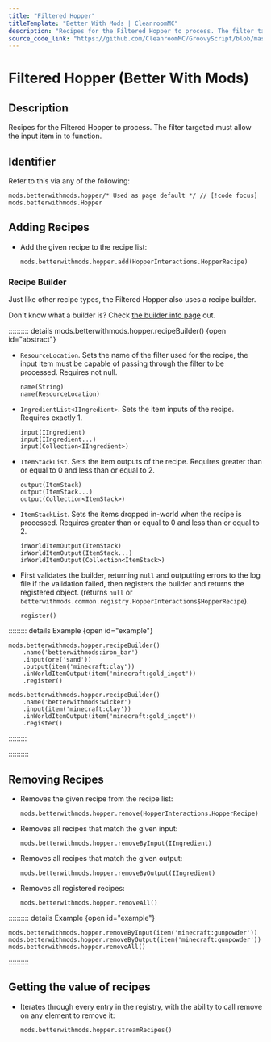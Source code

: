 ```yaml
---
title: "Filtered Hopper"
titleTemplate: "Better With Mods | CleanroomMC"
description: "Recipes for the Filtered Hopper to process. The filter targeted must allow the input item in to function."
source_code_link: "https://github.com/CleanroomMC/GroovyScript/blob/master/src/main/java/com/cleanroommc/groovyscript/compat/mods/betterwithmods/Hopper.java"
---
```


# Filtered Hopper (Better With Mods)

## Description

Recipes for the Filtered Hopper to process. The filter targeted must allow the input item in to function.

## Identifier

Refer to this via any of the following:

```groovy:no-line-numbers {1}
mods.betterwithmods.hopper/* Used as page default */ // [!code focus]
mods.betterwithmods.Hopper
```


## Adding Recipes

- Add the given recipe to the recipe list:

    ```groovy:no-line-numbers
    mods.betterwithmods.hopper.add(HopperInteractions.HopperRecipe)
    ```


### Recipe Builder

Just like other recipe types, the Filtered Hopper also uses a recipe builder.

Don't know what a builder is? Check [the builder info page](../../getting_started/builder.md) out.

:::::::::: details mods.betterwithmods.hopper.recipeBuilder() {open id="abstract"}
- `ResourceLocation`. Sets the name of the filter used for the recipe, the input item must be capable of passing through the filter to be processed. Requires not null.

    ```groovy:no-line-numbers
    name(String)
    name(ResourceLocation)
    ```

- `IngredientList<IIngredient>`. Sets the item inputs of the recipe. Requires exactly 1.

    ```groovy:no-line-numbers
    input(IIngredient)
    input(IIngredient...)
    input(Collection<IIngredient>)
    ```

- `ItemStackList`. Sets the item outputs of the recipe. Requires greater than or equal to 0 and less than or equal to 2.

    ```groovy:no-line-numbers
    output(ItemStack)
    output(ItemStack...)
    output(Collection<ItemStack>)
    ```

- `ItemStackList`. Sets the items dropped in-world when the recipe is processed. Requires greater than or equal to 0 and less than or equal to 2.

    ```groovy:no-line-numbers
    inWorldItemOutput(ItemStack)
    inWorldItemOutput(ItemStack...)
    inWorldItemOutput(Collection<ItemStack>)
    ```

- First validates the builder, returning `null` and outputting errors to the log file if the validation failed, then registers the builder and returns the registered object. (returns `null` or `betterwithmods.common.registry.HopperInteractions$HopperRecipe`).

    ```groovy:no-line-numbers
    register()
    ```

::::::::: details Example {open id="example"}
```groovy:no-line-numbers
mods.betterwithmods.hopper.recipeBuilder()
    .name('betterwithmods:iron_bar')
    .input(ore('sand'))
    .output(item('minecraft:clay'))
    .inWorldItemOutput(item('minecraft:gold_ingot'))
    .register()

mods.betterwithmods.hopper.recipeBuilder()
    .name('betterwithmods:wicker')
    .input(item('minecraft:clay'))
    .inWorldItemOutput(item('minecraft:gold_ingot'))
    .register()
```

:::::::::

::::::::::

## Removing Recipes

- Removes the given recipe from the recipe list:

    ```groovy:no-line-numbers
    mods.betterwithmods.hopper.remove(HopperInteractions.HopperRecipe)
    ```

- Removes all recipes that match the given input:

    ```groovy:no-line-numbers
    mods.betterwithmods.hopper.removeByInput(IIngredient)
    ```

- Removes all recipes that match the given output:

    ```groovy:no-line-numbers
    mods.betterwithmods.hopper.removeByOutput(IIngredient)
    ```

- Removes all registered recipes:

    ```groovy:no-line-numbers
    mods.betterwithmods.hopper.removeAll()
    ```

:::::::::: details Example {open id="example"}
```groovy:no-line-numbers
mods.betterwithmods.hopper.removeByInput(item('minecraft:gunpowder'))
mods.betterwithmods.hopper.removeByOutput(item('minecraft:gunpowder'))
mods.betterwithmods.hopper.removeAll()
```

::::::::::

## Getting the value of recipes

- Iterates through every entry in the registry, with the ability to call remove on any element to remove it:

    ```groovy:no-line-numbers
    mods.betterwithmods.hopper.streamRecipes()
    ```
